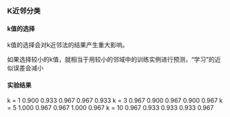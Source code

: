 ### K近邻分类


#### k值的选择

k值的选择会对k近邻法的结果产生重大影响。

如果选择较小的k值，就相当于用较小的邻域中的训练实例进行预测，“学习”的近似误差会减小


#### 实验结果

k = 1
0.900 0.933 0.967 0.967 0.933
k = 3
0.967 0.900 0.967 0.900 0.967 
k = 5
1.000 0.967 0.967 1.000 0.967
k = 10
0.967 0.933 0.933 0.933 0.967